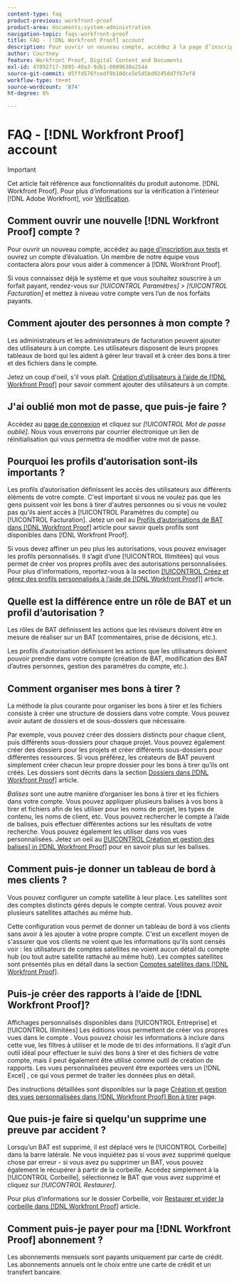 ```yaml
---
content-type: faq
product-previous: workfront-proof
product-area: documents;system-administration
navigation-topic: faqs-workfront-proof
title: FAQ - [!DNL Workfront Proof] account
description: Pour ouvrir un nouveau compte, accédez à la page d’inscription aux tests et ouvrez un compte d’évaluation. Un membre de notre équipe vous contactera alors pour vous aider à commencer à [!DNL Workfront Proof].
author: Courtney
feature: Workfront Proof, Digital Content and Documents
exl-id: 47092717-3895-40a3-9db1-0009638e2544
source-git-commit: d5ffd576fcedf9b10dce5e5d5bd9245dd7f67ef8
workflow-type: tm+mt
source-wordcount: '874'
ht-degree: 0%

---
```


# FAQ - [!DNL Workfront Proof] account

>[!IMPORTANT]
>
>Cet article fait référence aux fonctionnalités du produit autonome. [!DNL Workfront Proof]. Pour plus d’informations sur la vérification à l’intérieur [!DNL Adobe Workfront], voir [Vérification](../../../review-and-approve-work/proofing/proofing.md).

## Comment ouvrir une nouvelle [!DNL Workfront Proof] compte ?

Pour ouvrir un nouveau compte, accédez au [page d’inscription aux tests](https://www.proofhq.com/html/free-trial.html) et ouvrez un compte d’évaluation. Un membre de notre équipe vous contactera alors pour vous aider à commencer à [!DNL Workfront Proof].

Si vous connaissez déjà le système et que vous souhaitez souscrire à un forfait payant, rendez-vous sur *[!UICONTROL Paramètres]* *>* *[!UICONTROL Facturation]* et mettez à niveau votre compte vers l’un de nos forfaits payants.

## Comment ajouter des personnes à mon compte ?

Les administrateurs et les administrateurs de facturation peuvent ajouter des utilisateurs à un compte. Les utilisateurs disposent de leurs propres tableaux de bord qui les aident à gérer leur travail et à créer des bons à tirer et des fichiers dans le compte.

Jetez un coup d&#39;oeil, s&#39;il vous plaît. [Création d’utilisateurs à l’aide de [!DNL Workfront Proof]](../../../workfront-proof/wp-mnguserscontacts/users/create-users.md) pour savoir comment ajouter des utilisateurs à un compte.

## J&#39;ai oublié mon mot de passe, que puis-je faire ?

Accédez au [page de connexion](https://app.proofhq.com/login) et cliquez sur *[!UICONTROL Mot de passe oublié]*. Nous vous enverrons par courrier électronique un lien de réinitialisation qui vous permettra de modifier votre mot de passe.

## Pourquoi les profils d’autorisation sont-ils importants ?

Les profils d’autorisation définissent les accès des utilisateurs aux différents éléments de votre compte. C&#39;est important si vous ne voulez pas que les gens puissent voir les bons à tirer d&#39;autres personnes ou si vous ne voulez pas qu&#39;ils aient accès à [!UICONTROL Paramètres du compte] ou [!UICONTROL Facturation]. Jetez un oeil au [Profils d’autorisations de BAT dans [!DNL Workfront Proof]](../../../workfront-proof/wp-acct-admin/account-settings/proof-perm-profiles-in-wp.md) article pour savoir quels profils sont disponibles dans [!DNL Workfront Proof].

Si vous devez affiner un peu plus les autorisations, vous pouvez envisager les profils personnalisés. Il s’agit d’une [!UICONTROL Illimitées] qui vous permet de créer vos propres profils avec des autorisations personnalisées. Pour plus d’informations, reportez-vous à la section [[!UICONTROL Créez et gérez des profils personnalisés à l’aide de [!DNL Workfront Proof]]](../../../workfront-proof/wp-mnguserscontacts/users/create-and-manage-custom-profiles.md) article.

## Quelle est la différence entre un rôle de BAT et un profil d’autorisation ?

Les rôles de BAT définissent les actions que les réviseurs doivent être en mesure de réaliser sur un BAT (commentaires, prise de décisions, etc.).

Les profils d’autorisation définissent les actions que les utilisateurs doivent pouvoir prendre dans votre compte (création de BAT, modification des BAT d’autres personnes, gestion des paramètres du compte, etc.).

## Comment organiser mes bons à tirer ?

La méthode la plus courante pour organiser les bons à tirer et les fichiers consiste à créer une structure de dossiers dans votre compte. Vous pouvez avoir autant de dossiers et de sous-dossiers que nécessaire.

Par exemple, vous pouvez créer des dossiers distincts pour chaque client, puis différents sous-dossiers pour chaque projet. Vous pouvez également créer des dossiers pour les projets et créer différents sous-dossiers pour différentes ressources. Si vous préférez, les créateurs de BAT peuvent simplement créer chacun leur propre dossier pour les bons à tirer qu’ils ont créés. Les dossiers sont décrits dans la section [Dossiers dans [!DNL Workfront Proof]](../../../workfront-proof/wp-work-proofsfiles/organize-your-work/folders.md) article.

*Balises* sont une autre manière d’organiser les bons à tirer et les fichiers dans votre compte. Vous pouvez appliquer plusieurs balises à vos bons à tirer et fichiers afin de les utiliser pour les noms de projet, les types de contenu, les noms de client, etc. Vous pouvez rechercher le compte à l’aide de balises, puis effectuer différentes actions sur les résultats de votre recherche. Vous pouvez également les utiliser dans vos vues personnalisées. Jetez un oeil au [[!UICONTROL Création et gestion des balises] in [!DNL Workfront Proof]](../../../workfront-proof/wp-work-proofsfiles/organize-your-work/create-and-manage-tags.md) pour en savoir plus sur les balises.

## Comment puis-je donner un tableau de bord à mes clients ?

Vous pouvez configurer un compte satellite à leur place. Les satellites sont des comptes distincts gérés depuis le compte central. Vous pouvez avoir plusieurs satellites attachés au même hub.

Cette configuration vous permet de donner un tableau de bord à vos clients sans avoir à les ajouter à votre propre compte. C&#39;est un excellent moyen de s&#39;assurer que vos clients ne voient que les informations qu&#39;ils sont censés voir : les utilisateurs de comptes satellites ne voient aucun détail du compte hub (ou tout autre satellite rattaché au même hub). Les comptes satellites sont présentés plus en détail dans la section [Comptes satellites dans [!DNL Workfront Proof]](../../../workfront-proof/wp-acct-admin/satellite-accounts/sat-accts-in-wp.md).

## Puis-je créer des rapports à l’aide de [!DNL Workfront Proof]?

Affichages personnalisés disponibles dans [!UICONTROL Entreprise] et [!UICONTROL Illimitées] Les éditions vous permettent de créer vos propres vues dans le compte . Vous pouvez choisir les informations à inclure dans cette vue, les filtres à utiliser et le mode de tri des informations. Il s’agit d’un outil idéal pour effectuer le suivi des bons à tirer et des fichiers de votre compte, mais il peut également être utilisé comme outil de création de rapports. Les vues personnalisées peuvent être exportées vers un [!DNL Excel] , ce qui vous permet de traiter les données plus en détail.

Des instructions détaillées sont disponibles sur la page [Création et gestion des vues personnalisées dans [!DNL Workfront Proof] Bon à tirer](../../../workfront-proof/wp-work-proofsfiles/manage-your-work/create-and-manage-custom-views.md) page.

## Que puis-je faire si quelqu&#39;un supprime une preuve par accident ?

Lorsqu’un BAT est supprimé, il est déplacé vers le [!UICONTROL Corbeille] dans la barre latérale. Ne vous inquiétez pas si vous avez supprimé quelque chose par erreur - si vous avez pu supprimer un BAT, vous pouvez également le récupérer à partir de la corbeille. Accédez simplement à la [!UICONTROL Corbeille], sélectionnez le BAT que vous avez supprimé et cliquez sur *[!UICONTROL Restaurer]*.

Pour plus d’informations sur le dossier Corbeille, voir [Restaurer et vider la corbeille dans [!DNL Workfront Proof]](../../../workfront-proof/wp-work-proofsfiles/manage-your-work/restore-and-empty-trash.md) article.

## Comment puis-je payer pour ma [!DNL Workfront Proof] abonnement ?

Les abonnements mensuels sont payants uniquement par carte de crédit. Les abonnements annuels ont le choix entre une carte de crédit et un transfert bancaire. <!--Visit the [Account Payment in [!DNL Workfront Proof]](../../../workfront-proof/wp-billingsettings/manage-your-billing/acct-payment-in-wp.md) help page for additional information.-->
